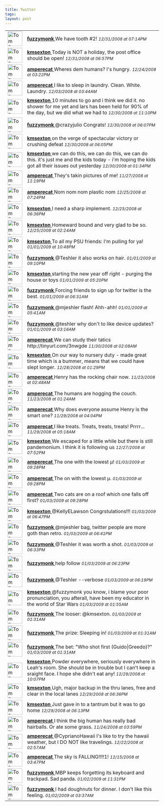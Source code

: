 ```yaml
---
title: Twitter
tags: 
layout: post
---
```

<div xmlns='http://www.w3.org/1999/xhtml'>  <table class='twitter'><tbody class='twitter'>    <tr class='twitter-status u-fuzzymonk'>      <td class=''>        <a class='url' href='http://twitter.com/fuzzymonk'>          <img width='48' src='http://s3.amazonaws.com/twitter_production/profile_images/30300852/TaylorandMcLauren-jabber_normal.jpg' height='48' class='twitter-avatar' alt='Tom Dougherty'/>        </a>      </td>      <td class='twitter-body'>        <div>          <strong>          <a title='fuzzymonk' class='twitter-user' href='http://twitter.com/fuzzymonk'>            fuzzymonk          </a>          </strong>           <span class='twitter-text'>            We have tooth #2!          </span>           <span style='font-style: italic; font-size:smaller;' class='twitter-date'>            12/31/2008 at 07:14PM          </span>         </div>      </td>    </tr>    <tr class='twitter-status u-kmsexton'>      <td class=''>        <a class='url' href='http://twitter.com/kmsexton'>          <img width='48' src='http://s3.amazonaws.com/twitter_production/profile_images/57248104/Picture_3_normal.png' height='48' class='twitter-avatar' alt='Tom Dougherty'/>        </a>      </td>      <td class='twitter-body'>        <div>          <strong>          <a title='kmsexton' class='twitter-user' href='http://twitter.com/kmsexton'>            kmsexton          </a>          </strong>           <span class='twitter-text'>            Today is NOT a holiday, the post office should be open!          </span>           <span style='font-style: italic; font-size:smaller;' class='twitter-date'>            12/31/2008 at 06:57PM          </span>         </div>      </td>    </tr>    <tr class='twitter-status u-amperecat'>      <td class=''>        <a class='url' href='http://twitter.com/amperecat'>          <img width='48' src='http://s3.amazonaws.com/twitter_production/profile_images/63936091/IMG_6161_normal.JPG' height='48' class='twitter-avatar' alt='Tom Dougherty'/>        </a>      </td>      <td class='twitter-body'>        <div>          <strong>          <a title='amperecat' class='twitter-user' href='http://twitter.com/amperecat'>            amperecat          </a>          </strong>           <span class='twitter-text'>            Wheres dem humans?  I's hungry.          </span>           <span style='font-style: italic; font-size:smaller;' class='twitter-date'>            12/24/2008 at 03:22PM          </span>         </div>      </td>    </tr>    <tr class='twitter-status u-amperecat'>      <td class=''>        <a class='url' href='http://twitter.com/amperecat'>          <img width='48' src='http://s3.amazonaws.com/twitter_production/profile_images/63936091/IMG_6161_normal.JPG' height='48' class='twitter-avatar' alt='Tom Dougherty'/>        </a>      </td>      <td class='twitter-body'>        <div>          <strong>          <a title='amperecat' class='twitter-user' href='http://twitter.com/amperecat'>            amperecat          </a>          </strong>           <span class='twitter-text'>            I like to sleep in laundry. Clean. White. Laundry.          </span>           <span style='font-style: italic; font-size:smaller;' class='twitter-date'>            12/03/2008 at 03:44AM          </span>         </div>      </td>    </tr>    <tr class='twitter-status u-kmsexton'>      <td class=''>        <a class='url' href='http://twitter.com/kmsexton'>          <img width='48' src='http://s3.amazonaws.com/twitter_production/profile_images/57248104/Picture_3_normal.png' height='48' class='twitter-avatar' alt='Tom Dougherty'/>        </a>      </td>      <td class='twitter-body'>        <div>          <strong>          <a title='kmsexton' class='twitter-user' href='http://twitter.com/kmsexton'>            kmsexton          </a>          </strong>           <span class='twitter-text'>            10 minutes to go and i think we did it. no shower for me yet and lars has been held for 90% of the day, but we did what we had to          </span>           <span style='font-style: italic; font-size:smaller;' class='twitter-date'>            12/30/2008 at 11:10PM          </span>         </div>      </td>    </tr>    <tr class='twitter-status u-fuzzymonk'>      <td class=''>        <a class='url' href='http://twitter.com/fuzzymonk'>          <img width='48' src='http://s3.amazonaws.com/twitter_production/profile_images/30300852/TaylorandMcLauren-jabber_normal.jpg' height='48' class='twitter-avatar' alt='Tom Dougherty'/>        </a>      </td>      <td class='twitter-body'>        <div>          <strong>          <a title='fuzzymonk' class='twitter-user' href='http://twitter.com/fuzzymonk'>            fuzzymonk          </a>          </strong>           <span class='twitter-text'>            @crazyjulio Congrats!          </span>           <span style='font-style: italic; font-size:smaller;' class='twitter-date'>            12/30/2008 at 06:07PM          </span>         </div>      </td>    </tr>    <tr class='twitter-status u-kmsexton'>      <td class=''>        <a class='url' href='http://twitter.com/kmsexton'>          <img width='48' src='http://s3.amazonaws.com/twitter_production/profile_images/57248104/Picture_3_normal.png' height='48' class='twitter-avatar' alt='Tom Dougherty'/>        </a>      </td>      <td class='twitter-body'>        <div>          <strong>          <a title='kmsexton' class='twitter-user' href='http://twitter.com/kmsexton'>            kmsexton          </a>          </strong>           <span class='twitter-text'>            on the verge of spectacular victory or crushing defeat          </span>           <span style='font-style: italic; font-size:smaller;' class='twitter-date'>            12/30/2008 at 06:05PM          </span>         </div>      </td>    </tr>    <tr class='twitter-status u-kmsexton'>      <td class=''>        <a class='url' href='http://twitter.com/kmsexton'>          <img width='48' src='http://s3.amazonaws.com/twitter_production/profile_images/57248104/Picture_3_normal.png' height='48' class='twitter-avatar' alt='Tom Dougherty'/>        </a>      </td>      <td class='twitter-body'>        <div>          <strong>          <a title='kmsexton' class='twitter-user' href='http://twitter.com/kmsexton'>            kmsexton          </a>          </strong>           <span class='twitter-text'>            we can do this, we can do this, we can do this. it's just me and the kids today - i'm hoping the kids got all their issues out yesterday          </span>           <span style='font-style: italic; font-size:smaller;' class='twitter-date'>            12/30/2008 at 01:34PM          </span>         </div>      </td>    </tr>    <tr class='twitter-status u-amperecat'>      <td class=''>        <a class='url' href='http://twitter.com/amperecat'>          <img width='48' src='http://s3.amazonaws.com/twitter_production/profile_images/63936091/IMG_6161_normal.JPG' height='48' class='twitter-avatar' alt='Tom Dougherty'/>        </a>      </td>      <td class='twitter-body'>        <div>          <strong>          <a title='amperecat' class='twitter-user' href='http://twitter.com/amperecat'>            amperecat          </a>          </strong>           <span class='twitter-text'>            They's takin pictures of me!          </span>           <span style='font-style: italic; font-size:smaller;' class='twitter-date'>            11/27/2008 at 11:19PM          </span>         </div>      </td>    </tr>    <tr class='twitter-status u-amperecat'>      <td class=''>        <a class='url' href='http://twitter.com/amperecat'>          <img width='48' src='http://s3.amazonaws.com/twitter_production/profile_images/63936091/IMG_6161_normal.JPG' height='48' class='twitter-avatar' alt='Tom Dougherty'/>        </a>      </td>      <td class='twitter-body'>        <div>          <strong>          <a title='amperecat' class='twitter-user' href='http://twitter.com/amperecat'>            amperecat          </a>          </strong>           <span class='twitter-text'>            Nom nom nom plastic nom          </span>           <span style='font-style: italic; font-size:smaller;' class='twitter-date'>            12/25/2008 at 07:24PM          </span>         </div>      </td>    </tr>    <tr class='twitter-status u-kmsexton'>      <td class=''>        <a class='url' href='http://twitter.com/kmsexton'>          <img width='48' src='http://s3.amazonaws.com/twitter_production/profile_images/57248104/Picture_3_normal.png' height='48' class='twitter-avatar' alt='Tom Dougherty'/>        </a>      </td>      <td class='twitter-body'>        <div>          <strong>          <a title='kmsexton' class='twitter-user' href='http://twitter.com/kmsexton'>            kmsexton          </a>          </strong>           <span class='twitter-text'>            I need a sharp implement.          </span>           <span style='font-style: italic; font-size:smaller;' class='twitter-date'>            12/25/2008 at 06:36PM          </span>         </div>      </td>    </tr>    <tr class='twitter-status u-kmsexton'>      <td class=''>        <a class='url' href='http://twitter.com/kmsexton'>          <img width='48' src='http://s3.amazonaws.com/twitter_production/profile_images/57248104/Picture_3_normal.png' height='48' class='twitter-avatar' alt='Tom Dougherty'/>        </a>      </td>      <td class='twitter-body'>        <div>          <strong>          <a title='kmsexton' class='twitter-user' href='http://twitter.com/kmsexton'>            kmsexton          </a>          </strong>           <span class='twitter-text'>            Homeward bound and very glad to be so.          </span>           <span style='font-style: italic; font-size:smaller;' class='twitter-date'>            12/25/2008 at 02:24AM          </span>         </div>      </td>    </tr>    <tr class='twitter-status u-kmsexton'>      <td class=''>        <a class='url' href='http://twitter.com/kmsexton'>          <img width='48' src='http://s3.amazonaws.com/twitter_production/profile_images/57248104/Picture_3_normal.png' height='48' class='twitter-avatar' alt='Tom Dougherty'/>        </a>      </td>      <td class='twitter-body'>        <div>          <strong>          <a title='kmsexton' class='twitter-user' href='http://twitter.com/kmsexton'>            kmsexton          </a>          </strong>           <span class='twitter-text'>            To all my PSU friends: I'm pulling for ya!          </span>           <span style='font-style: italic; font-size:smaller;' class='twitter-date'>            01/01/2009 at 10:48PM          </span>         </div>      </td>    </tr>    <tr class='twitter-status u-fuzzymonk'>      <td class=''>        <a class='url' href='http://twitter.com/fuzzymonk'>          <img width='48' src='http://s3.amazonaws.com/twitter_production/profile_images/30300852/TaylorandMcLauren-jabber_normal.jpg' height='48' class='twitter-avatar' alt='Tom Dougherty'/>        </a>      </td>      <td class='twitter-body'>        <div>          <strong>          <a title='fuzzymonk' class='twitter-user' href='http://twitter.com/fuzzymonk'>            fuzzymonk          </a>          </strong>           <span class='twitter-text'>            @Teshler it also works on hair.          </span>           <span style='font-style: italic; font-size:smaller;' class='twitter-date'>            01/01/2009 at 09:10PM          </span>         </div>      </td>    </tr>    <tr class='twitter-status u-kmsexton'>      <td class=''>        <a class='url' href='http://twitter.com/kmsexton'>          <img width='48' src='http://s3.amazonaws.com/twitter_production/profile_images/57248104/Picture_3_normal.png' height='48' class='twitter-avatar' alt='Tom Dougherty'/>        </a>      </td>      <td class='twitter-body'>        <div>          <strong>          <a title='kmsexton' class='twitter-user' href='http://twitter.com/kmsexton'>            kmsexton          </a>          </strong>           <span class='twitter-text'>            starting the new year off right - purging the house or toys          </span>           <span style='font-style: italic; font-size:smaller;' class='twitter-date'>            01/01/2009 at 05:20PM          </span>         </div>      </td>    </tr>    <tr class='twitter-status u-fuzzymonk'>      <td class=''>        <a class='url' href='http://twitter.com/fuzzymonk'>          <img width='48' src='http://s3.amazonaws.com/twitter_production/profile_images/30300852/TaylorandMcLauren-jabber_normal.jpg' height='48' class='twitter-avatar' alt='Tom Dougherty'/>        </a>      </td>      <td class='twitter-body'>        <div>          <strong>          <a title='fuzzymonk' class='twitter-user' href='http://twitter.com/fuzzymonk'>            fuzzymonk          </a>          </strong>           <span class='twitter-text'>            Forcing friends to sign up for twitter is the best.          </span>           <span style='font-style: italic; font-size:smaller;' class='twitter-date'>            01/01/2009 at 06:31AM          </span>         </div>      </td>    </tr>    <tr class='twitter-status u-fuzzymonk'>      <td class=''>        <a class='url' href='http://twitter.com/fuzzymonk'>          <img width='48' src='http://s3.amazonaws.com/twitter_production/profile_images/30300852/TaylorandMcLauren-jabber_normal.jpg' height='48' class='twitter-avatar' alt='Tom Dougherty'/>        </a>      </td>      <td class='twitter-body'>        <div>          <strong>          <a title='fuzzymonk' class='twitter-user' href='http://twitter.com/fuzzymonk'>            fuzzymonk          </a>          </strong>           <span class='twitter-text'>            @mjeshler flash! Ahh-ahh!          </span>           <span style='font-style: italic; font-size:smaller;' class='twitter-date'>            01/01/2009 at 05:41AM          </span>         </div>      </td>    </tr>    <tr class='twitter-status u-fuzzymonk'>      <td class=''>        <a class='url' href='http://twitter.com/fuzzymonk'>          <img width='48' src='http://s3.amazonaws.com/twitter_production/profile_images/30300852/TaylorandMcLauren-jabber_normal.jpg' height='48' class='twitter-avatar' alt='Tom Dougherty'/>        </a>      </td>      <td class='twitter-body'>        <div>          <strong>          <a title='fuzzymonk' class='twitter-user' href='http://twitter.com/fuzzymonk'>            fuzzymonk          </a>          </strong>           <span class='twitter-text'>            @teshler why don't to like device updates?          </span>           <span style='font-style: italic; font-size:smaller;' class='twitter-date'>            01/01/2009 at 03:16AM          </span>         </div>      </td>    </tr>    <tr class='twitter-status u-amperecat'>      <td class=''>        <a class='url' href='http://twitter.com/amperecat'>          <img width='48' src='http://s3.amazonaws.com/twitter_production/profile_images/63936091/IMG_6161_normal.JPG' height='48' class='twitter-avatar' alt='Tom Dougherty'/>        </a>      </td>      <td class='twitter-body'>        <div>          <strong>          <a title='amperecat' class='twitter-user' href='http://twitter.com/amperecat'>            amperecat          </a>          </strong>           <span class='twitter-text'>            We can study their tatics http://tinyurl.com/3nwgde          </span>           <span style='font-style: italic; font-size:smaller;' class='twitter-date'>            11/30/2008 at 02:08AM          </span>         </div>      </td>    </tr>    <tr class='twitter-status u-kmsexton'>      <td class=''>        <a class='url' href='http://twitter.com/kmsexton'>          <img width='48' src='http://s3.amazonaws.com/twitter_production/profile_images/57248104/Picture_3_normal.png' height='48' class='twitter-avatar' alt='Tom Dougherty'/>        </a>      </td>      <td class='twitter-body'>        <div>          <strong>          <a title='kmsexton' class='twitter-user' href='http://twitter.com/kmsexton'>            kmsexton          </a>          </strong>           <span class='twitter-text'>            On our way to nursery duty - made great time which is a bummer, means that we could have slept longer.          </span>           <span style='font-style: italic; font-size:smaller;' class='twitter-date'>            12/28/2008 at 01:29PM          </span>         </div>      </td>    </tr>    <tr class='twitter-status u-amperecat'>      <td class=''>        <a class='url' href='http://twitter.com/amperecat'>          <img width='48' src='http://s3.amazonaws.com/twitter_production/profile_images/63936091/IMG_6161_normal.JPG' height='48' class='twitter-avatar' alt='Tom Dougherty'/>        </a>      </td>      <td class='twitter-body'>        <div>          <strong>          <a title='amperecat' class='twitter-user' href='http://twitter.com/amperecat'>            amperecat          </a>          </strong>           <span class='twitter-text'>            Henry has the rocking chair now.          </span>           <span style='font-style: italic; font-size:smaller;' class='twitter-date'>            11/23/2008 at 02:48AM          </span>         </div>      </td>    </tr>    <tr class='twitter-status u-amperecat'>      <td class=''>        <a class='url' href='http://twitter.com/amperecat'>          <img width='48' src='http://s3.amazonaws.com/twitter_production/profile_images/63936091/IMG_6161_normal.JPG' height='48' class='twitter-avatar' alt='Tom Dougherty'/>        </a>      </td>      <td class='twitter-body'>        <div>          <strong>          <a title='amperecat' class='twitter-user' href='http://twitter.com/amperecat'>            amperecat          </a>          </strong>           <span class='twitter-text'>            The humans are hogging the couch.          </span>           <span style='font-style: italic; font-size:smaller;' class='twitter-date'>            11/23/2008 at 01:24AM          </span>         </div>      </td>    </tr>    <tr class='twitter-status u-amperecat'>      <td class=''>        <a class='url' href='http://twitter.com/amperecat'>          <img width='48' src='http://s3.amazonaws.com/twitter_production/profile_images/63936091/IMG_6161_normal.JPG' height='48' class='twitter-avatar' alt='Tom Dougherty'/>        </a>      </td>      <td class='twitter-body'>        <div>          <strong>          <a title='amperecat' class='twitter-user' href='http://twitter.com/amperecat'>            amperecat          </a>          </strong>           <span class='twitter-text'>            Why does everyone assume Henry is the smart one?          </span>           <span style='font-style: italic; font-size:smaller;' class='twitter-date'>            11/29/2008 at 04:04PM          </span>         </div>      </td>    </tr>    <tr class='twitter-status u-amperecat'>      <td class=''>        <a class='url' href='http://twitter.com/amperecat'>          <img width='48' src='http://s3.amazonaws.com/twitter_production/profile_images/63936091/IMG_6161_normal.JPG' height='48' class='twitter-avatar' alt='Tom Dougherty'/>        </a>      </td>      <td class='twitter-body'>        <div>          <strong>          <a title='amperecat' class='twitter-user' href='http://twitter.com/amperecat'>            amperecat          </a>          </strong>           <span class='twitter-text'>            I like treats. Treats, treats, treats! Prrrr...          </span>           <span style='font-style: italic; font-size:smaller;' class='twitter-date'>            11/29/2008 at 05:18AM          </span>         </div>      </td>    </tr>    <tr class='twitter-status u-kmsexton'>      <td class=''>        <a class='url' href='http://twitter.com/kmsexton'>          <img width='48' src='http://s3.amazonaws.com/twitter_production/profile_images/57248104/Picture_3_normal.png' height='48' class='twitter-avatar' alt='Tom Dougherty'/>        </a>      </td>      <td class='twitter-body'>        <div>          <strong>          <a title='kmsexton' class='twitter-user' href='http://twitter.com/kmsexton'>            kmsexton          </a>          </strong>           <span class='twitter-text'>            We escaped for a little while but there is still pandemonium. I think it is following us          </span>           <span style='font-style: italic; font-size:smaller;' class='twitter-date'>            12/27/2008 at 07:52PM          </span>         </div>      </td>    </tr>    <tr class='twitter-status u-amperecat'>      <td class=''>        <a class='url' href='http://twitter.com/amperecat'>          <img width='48' src='http://s3.amazonaws.com/twitter_production/profile_images/63936091/IMG_6161_normal.JPG' height='48' class='twitter-avatar' alt='Tom Dougherty'/>        </a>      </td>      <td class='twitter-body'>        <div>          <strong>          <a title='amperecat' class='twitter-user' href='http://twitter.com/amperecat'>            amperecat          </a>          </strong>           <span class='twitter-text'>            The one with the lowest µ!          </span>           <span style='font-style: italic; font-size:smaller;' class='twitter-date'>            01/03/2009 at 09:28PM          </span>         </div>      </td>    </tr>    <tr class='twitter-status u-amperecat'>      <td class=''>        <a class='url' href='http://twitter.com/amperecat'>          <img width='48' src='http://s3.amazonaws.com/twitter_production/profile_images/63936091/IMG_6161_normal.JPG' height='48' class='twitter-avatar' alt='Tom Dougherty'/>        </a>      </td>      <td class='twitter-body'>        <div>          <strong>          <a title='amperecat' class='twitter-user' href='http://twitter.com/amperecat'>            amperecat          </a>          </strong>           <span class='twitter-text'>            The on with the lowest µ.          </span>           <span style='font-style: italic; font-size:smaller;' class='twitter-date'>            01/03/2009 at 09:28PM          </span>         </div>      </td>    </tr>    <tr class='twitter-status u-amperecat'>      <td class=''>        <a class='url' href='http://twitter.com/amperecat'>          <img width='48' src='http://s3.amazonaws.com/twitter_production/profile_images/63936091/IMG_6161_normal.JPG' height='48' class='twitter-avatar' alt='Tom Dougherty'/>        </a>      </td>      <td class='twitter-body'>        <div>          <strong>          <a title='amperecat' class='twitter-user' href='http://twitter.com/amperecat'>            amperecat          </a>          </strong>           <span class='twitter-text'>            Two cats are on a roof which one falls off first?          </span>           <span style='font-style: italic; font-size:smaller;' class='twitter-date'>            01/03/2009 at 09:28PM          </span>         </div>      </td>    </tr>    <tr class='twitter-status u-kmsexton'>      <td class=''>        <a class='url' href='http://twitter.com/kmsexton'>          <img width='48' src='http://s3.amazonaws.com/twitter_production/profile_images/57248104/Picture_3_normal.png' height='48' class='twitter-avatar' alt='Tom Dougherty'/>        </a>      </td>      <td class='twitter-body'>        <div>          <strong>          <a title='kmsexton' class='twitter-user' href='http://twitter.com/kmsexton'>            kmsexton          </a>          </strong>           <span class='twitter-text'>            @KellyELawson Congrstulations!!!          </span>           <span style='font-style: italic; font-size:smaller;' class='twitter-date'>            01/03/2009 at 06:47PM          </span>         </div>      </td>    </tr>    <tr class='twitter-status u-fuzzymonk'>      <td class=''>        <a class='url' href='http://twitter.com/fuzzymonk'>          <img width='48' src='http://s3.amazonaws.com/twitter_production/profile_images/30300852/TaylorandMcLauren-jabber_normal.jpg' height='48' class='twitter-avatar' alt='Tom Dougherty'/>        </a>      </td>      <td class='twitter-body'>        <div>          <strong>          <a title='fuzzymonk' class='twitter-user' href='http://twitter.com/fuzzymonk'>            fuzzymonk          </a>          </strong>           <span class='twitter-text'>            @mjeshler bag, twitter people are more goth than retro.          </span>           <span style='font-style: italic; font-size:smaller;' class='twitter-date'>            01/03/2009 at 06:41PM          </span>         </div>      </td>    </tr>    <tr class='twitter-status u-fuzzymonk'>      <td class=''>        <a class='url' href='http://twitter.com/fuzzymonk'>          <img width='48' src='http://s3.amazonaws.com/twitter_production/profile_images/30300852/TaylorandMcLauren-jabber_normal.jpg' height='48' class='twitter-avatar' alt='Tom Dougherty'/>        </a>      </td>      <td class='twitter-body'>        <div>          <strong>          <a title='fuzzymonk' class='twitter-user' href='http://twitter.com/fuzzymonk'>            fuzzymonk          </a>          </strong>           <span class='twitter-text'>            @Teshler it was worth a shot.          </span>           <span style='font-style: italic; font-size:smaller;' class='twitter-date'>            01/03/2009 at 06:33PM          </span>         </div>      </td>    </tr>    <tr class='twitter-status u-fuzzymonk'>      <td class=''>        <a class='url' href='http://twitter.com/fuzzymonk'>          <img width='48' src='http://s3.amazonaws.com/twitter_production/profile_images/30300852/TaylorandMcLauren-jabber_normal.jpg' height='48' class='twitter-avatar' alt='Tom Dougherty'/>        </a>      </td>      <td class='twitter-body'>        <div>          <strong>          <a title='fuzzymonk' class='twitter-user' href='http://twitter.com/fuzzymonk'>            fuzzymonk          </a>          </strong>           <span class='twitter-text'>            help follow          </span>           <span style='font-style: italic; font-size:smaller;' class='twitter-date'>            01/03/2009 at 06:23PM          </span>         </div>      </td>    </tr>    <tr class='twitter-status u-fuzzymonk'>      <td class=''>        <a class='url' href='http://twitter.com/fuzzymonk'>          <img width='48' src='http://s3.amazonaws.com/twitter_production/profile_images/30300852/TaylorandMcLauren-jabber_normal.jpg' height='48' class='twitter-avatar' alt='Tom Dougherty'/>        </a>      </td>      <td class='twitter-body'>        <div>          <strong>          <a title='fuzzymonk' class='twitter-user' href='http://twitter.com/fuzzymonk'>            fuzzymonk          </a>          </strong>           <span class='twitter-text'>            @Teshler --verbose          </span>           <span style='font-style: italic; font-size:smaller;' class='twitter-date'>            01/03/2009 at 06:19PM          </span>         </div>      </td>    </tr>    <tr class='twitter-status u-kmsexton'>      <td class=''>        <a class='url' href='http://twitter.com/kmsexton'>          <img width='48' src='http://s3.amazonaws.com/twitter_production/profile_images/57248104/Picture_3_normal.png' height='48' class='twitter-avatar' alt='Tom Dougherty'/>        </a>      </td>      <td class='twitter-body'>        <div>          <strong>          <a title='kmsexton' class='twitter-user' href='http://twitter.com/kmsexton'>            kmsexton          </a>          </strong>           <span class='twitter-text'>            @fuzzymonk you know, i blame your poor pronunciation, you afterall, have been my educator in the world of Star Wars          </span>           <span style='font-style: italic; font-size:smaller;' class='twitter-date'>            01/03/2009 at 01:55AM          </span>         </div>      </td>    </tr>    <tr class='twitter-status u-fuzzymonk'>      <td class=''>        <a class='url' href='http://twitter.com/fuzzymonk'>          <img width='48' src='http://s3.amazonaws.com/twitter_production/profile_images/30300852/TaylorandMcLauren-jabber_normal.jpg' height='48' class='twitter-avatar' alt='Tom Dougherty'/>        </a>      </td>      <td class='twitter-body'>        <div>          <strong>          <a title='fuzzymonk' class='twitter-user' href='http://twitter.com/fuzzymonk'>            fuzzymonk          </a>          </strong>           <span class='twitter-text'>            The looser: @kmsexton.          </span>           <span style='font-style: italic; font-size:smaller;' class='twitter-date'>            01/03/2009 at 01:31AM          </span>         </div>      </td>    </tr>    <tr class='twitter-status u-fuzzymonk'>      <td class=''>        <a class='url' href='http://twitter.com/fuzzymonk'>          <img width='48' src='http://s3.amazonaws.com/twitter_production/profile_images/30300852/TaylorandMcLauren-jabber_normal.jpg' height='48' class='twitter-avatar' alt='Tom Dougherty'/>        </a>      </td>      <td class='twitter-body'>        <div>          <strong>          <a title='fuzzymonk' class='twitter-user' href='http://twitter.com/fuzzymonk'>            fuzzymonk          </a>          </strong>           <span class='twitter-text'>            The prize: Sleeping in!          </span>           <span style='font-style: italic; font-size:smaller;' class='twitter-date'>            01/03/2009 at 01:31AM          </span>         </div>      </td>    </tr>    <tr class='twitter-status u-fuzzymonk'>      <td class=''>        <a class='url' href='http://twitter.com/fuzzymonk'>          <img width='48' src='http://s3.amazonaws.com/twitter_production/profile_images/30300852/TaylorandMcLauren-jabber_normal.jpg' height='48' class='twitter-avatar' alt='Tom Dougherty'/>        </a>      </td>      <td class='twitter-body'>        <div>          <strong>          <a title='fuzzymonk' class='twitter-user' href='http://twitter.com/fuzzymonk'>            fuzzymonk          </a>          </strong>           <span class='twitter-text'>            The bet: "Who shot first (Guido|Greedo)?"          </span>           <span style='font-style: italic; font-size:smaller;' class='twitter-date'>            01/03/2009 at 01:31AM          </span>         </div>      </td>    </tr>    <tr class='twitter-status u-kmsexton'>      <td class=''>        <a class='url' href='http://twitter.com/kmsexton'>          <img width='48' src='http://s3.amazonaws.com/twitter_production/profile_images/57248104/Picture_3_normal.png' height='48' class='twitter-avatar' alt='Tom Dougherty'/>        </a>      </td>      <td class='twitter-body'>        <div>          <strong>          <a title='kmsexton' class='twitter-user' href='http://twitter.com/kmsexton'>            kmsexton          </a>          </strong>           <span class='twitter-text'>            Powder everywhere, seriously everywhere in Leah's room. She should be in trouble but I can't keep a sraight face. I hope she didn't eat any!          </span>           <span style='font-style: italic; font-size:smaller;' class='twitter-date'>            12/29/2008 at 10:07PM          </span>         </div>      </td>    </tr>    <tr class='twitter-status u-kmsexton'>      <td class=''>        <a class='url' href='http://twitter.com/kmsexton'>          <img width='48' src='http://s3.amazonaws.com/twitter_production/profile_images/57248104/Picture_3_normal.png' height='48' class='twitter-avatar' alt='Tom Dougherty'/>        </a>      </td>      <td class='twitter-body'>        <div>          <strong>          <a title='kmsexton' class='twitter-user' href='http://twitter.com/kmsexton'>            kmsexton          </a>          </strong>           <span class='twitter-text'>            Ugh, major backup in the thru lanes, free and clear in the local lanes          </span>           <span style='font-style: italic; font-size:smaller;' class='twitter-date'>            12/29/2008 at 06:36PM          </span>         </div>      </td>    </tr>    <tr class='twitter-status u-kmsexton'>      <td class=''>        <a class='url' href='http://twitter.com/kmsexton'>          <img width='48' src='http://s3.amazonaws.com/twitter_production/profile_images/57248104/Picture_3_normal.png' height='48' class='twitter-avatar' alt='Tom Dougherty'/>        </a>      </td>      <td class='twitter-body'>        <div>          <strong>          <a title='kmsexton' class='twitter-user' href='http://twitter.com/kmsexton'>            kmsexton          </a>          </strong>           <span class='twitter-text'>            Just gave in to a tantrum but it was to go home          </span>           <span style='font-style: italic; font-size:smaller;' class='twitter-date'>            12/29/2008 at 06:13PM          </span>         </div>      </td>    </tr>    <tr class='twitter-status u-amperecat'>      <td class=''>        <a class='url' href='http://twitter.com/amperecat'>          <img width='48' src='http://s3.amazonaws.com/twitter_production/profile_images/63936091/IMG_6161_normal.JPG' height='48' class='twitter-avatar' alt='Tom Dougherty'/>        </a>      </td>      <td class='twitter-body'>        <div>          <strong>          <a title='amperecat' class='twitter-user' href='http://twitter.com/amperecat'>            amperecat          </a>          </strong>           <span class='twitter-text'>            I think the big human has really bad hairballs. Or ate some grass.          </span>           <span style='font-style: italic; font-size:smaller;' class='twitter-date'>            11/24/2008 at 03:59PM          </span>         </div>      </td>    </tr>    <tr class='twitter-status u-amperecat'>      <td class=''>        <a class='url' href='http://twitter.com/amperecat'>          <img width='48' src='http://s3.amazonaws.com/twitter_production/profile_images/63936091/IMG_6161_normal.JPG' height='48' class='twitter-avatar' alt='Tom Dougherty'/>        </a>      </td>      <td class='twitter-body'>        <div>          <strong>          <a title='amperecat' class='twitter-user' href='http://twitter.com/amperecat'>            amperecat          </a>          </strong>           <span class='twitter-text'>            @CyprianoHawaii I's like to try the hawaii weather, but I DO NOT like travelings.          </span>           <span style='font-style: italic; font-size:smaller;' class='twitter-date'>            12/22/2008 at 02:57AM          </span>         </div>      </td>    </tr>    <tr class='twitter-status u-amperecat'>      <td class=''>        <a class='url' href='http://twitter.com/amperecat'>          <img width='48' src='http://s3.amazonaws.com/twitter_production/profile_images/63936091/IMG_6161_normal.JPG' height='48' class='twitter-avatar' alt='Tom Dougherty'/>        </a>      </td>      <td class='twitter-body'>        <div>          <strong>          <a title='amperecat' class='twitter-user' href='http://twitter.com/amperecat'>            amperecat          </a>          </strong>           <span class='twitter-text'>            The sky is FALLING!!!!1!          </span>           <span style='font-style: italic; font-size:smaller;' class='twitter-date'>            12/15/2008 at 03:47PM          </span>         </div>      </td>    </tr>    <tr class='twitter-status u-fuzzymonk'>      <td class=''>        <a class='url' href='http://twitter.com/fuzzymonk'>          <img width='48' src='http://s3.amazonaws.com/twitter_production/profile_images/30300852/TaylorandMcLauren-jabber_normal.jpg' height='48' class='twitter-avatar' alt='Tom Dougherty'/>        </a>      </td>      <td class='twitter-body'>        <div>          <strong>          <a title='fuzzymonk' class='twitter-user' href='http://twitter.com/fuzzymonk'>            fuzzymonk          </a>          </strong>           <span class='twitter-text'>            MBP keeps forgetting its keyboard and trackpad. Sad panda.          </span>           <span style='font-style: italic; font-size:smaller;' class='twitter-date'>            01/02/2009 at 11:31PM          </span>         </div>      </td>    </tr>    <tr class='twitter-status u-fuzzymonk'>      <td class=''>        <a class='url' href='http://twitter.com/fuzzymonk'>          <img width='48' src='http://s3.amazonaws.com/twitter_production/profile_images/30300852/TaylorandMcLauren-jabber_normal.jpg' height='48' class='twitter-avatar' alt='Tom Dougherty'/>        </a>      </td>      <td class='twitter-body'>        <div>          <strong>          <a title='fuzzymonk' class='twitter-user' href='http://twitter.com/fuzzymonk'>            fuzzymonk          </a>          </strong>           <span class='twitter-text'>            I had doughnuts for dinner. I don't like this feeling.          </span>           <span style='font-style: italic; font-size:smaller;' class='twitter-date'>            01/02/2009 at 03:37AM          </span>         </div>      </td>    </tr>    </tbody></table>    </div>
